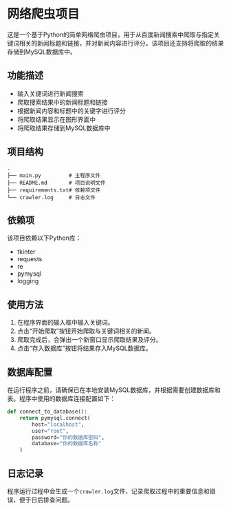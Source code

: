 # 网络爬虫项目

这是一个基于Python的简单网络爬虫项目，用于从百度新闻搜索中爬取与指定关键词相关的新闻标题和链接，并对新闻内容进行评分。该项目还支持将爬取的结果存储到MySQL数据库中。

## 功能描述

- 输入关键词进行新闻搜索
- 爬取搜索结果中的新闻标题和链接
- 根据新闻内容和标题中的关键字进行评分
- 将爬取结果显示在图形界面中
- 将爬取结果存储到MySQL数据库中

## 项目结构

```
.
├── main.py         # 主程序文件
├── README.md       # 项目说明文件
├── requirements.txt# 依赖项文件
└── crawler.log     # 日志文件
```

## 依赖项

该项目依赖以下Python库：

- tkinter
- requests
- re
- pymysql
- logging

## 使用方法

1. 在程序界面的输入框中输入关键词。
2. 点击“开始爬取”按钮开始爬取与关键词相关的新闻。
3. 爬取完成后，会弹出一个新窗口显示爬取结果及评分。
4. 点击“存入数据库”按钮将结果存入MySQL数据库。

## 数据库配置

在运行程序之前，请确保已在本地安装MySQL数据库，并根据需要创建数据库和表。程序中使用的数据库连接配置如下：

```python
def connect_to_database():
    return pymysql.connect(
        host="localhost",
        user="root",
        password="你的数据库密码",
        database="你的数据库名称"
    )
```

## 日志记录

程序运行过程中会生成一个`crawler.log`文件，记录爬取过程中的重要信息和错误，便于日后排查问题。